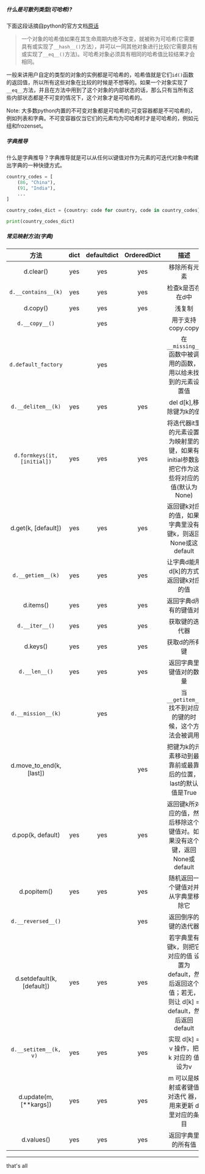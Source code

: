 ##### 什么是可散列类型(可哈希)?

下面这段话摘自python的官方文档[原话](https://docs.python.org/zh-cn/3/glossary.html#term-hashable)

> 一个对象的哈希值如果在其生命周期内绝不改变，就被称为可哈希(它需要具有或实现了`__hash__()`方法），并可以一同其他对象进行比较(它需要具有或实现了`__eq__()`方法)。可哈希对象必须具有相同的哈希值比较结果才会相同。

一般来讲用户自定的类型的对象的实例都是可哈希的，哈希值就是它们`id()`函数的返回值，所以所有这些对象在比较的时候是不想等的。如果一个对象实现了`__eq__`方法，并且在方法中用到了这个对象的内部状态的话，那么只有当所有这些内部状态都是不可变的情况下，这个对象才是可哈希的。

Note: 大多数python内置的不可变对象都是可哈希的;可变容器都是不可哈希的，例如列表和字典。不可变容器仅当它们的元素均为可哈希时才是可哈希的，例如元组和frozenset。

##### 字典推导

什么是字典推导？字典推导就是可以从任何以键值对作为元素的可迭代对象中构建出字典的一种快捷方式。

```python
country_codes = [
    (86, "China"),
    (91, "India"),
    ...
]

country_codes_dict = {country: code for country, code in country_codes}

print(country_codes_dict)
```

##### 常见映射方法(字典)

|            方法             | dict | defaultdict | OrderedDict |                             描述                             |
| :-------------------------: | :--: | :---------: | :---------: | :----------------------------------------------------------: |
|          d.clear()          | yes  |     yes     |     yes     |                         移除所有元素                         |
|     `d.__contains__(k)`     | yes  |     yes     |     yes     |                       检查k是否存在d中                       |
|          d.copy()           | yes  |     yes     |     yes     |                            浅复制                            |
|       `d.__copy__()`        |      |     yes     |             |                      用于支持copy.copy                       |
|     `d.default_factory`     |      |     yes     |             | 在`__missing__`函数中被调用的函数，用以给未找到的元素设置值  |
|     `d.__delitem__(k)`      | yes  |     yes     |     yes     |                    del d[k],移除键为k的值                    |
| `d.formkeys(it, [initial])` | yes  |     yes     |     yes     | 将迭代器it里的元素设置为映射里的键，如果有initial参数就把它作为这些将对应的值(默认为None) |
|     d.get(k, [default])     | yes  |     yes     |     yes     |  返回键k对应的值，如果字典里没有键k，则返回None或这default   |
|      `d.__getiem__(k)`      | yes  |     yes     |     yes     |             让字典d能用d[k]的方式返回键k对应的值             |
|          d.items()          | yes  |     yes     |     yes     |                    返回字典d所有的键值对                     |
|       `d.__iter__()`        | yes  |     yes     |     yes     |                        获取键的迭代器                        |
|          d.keys()           | yes  |     yes     |     yes     |                        获取d的所有键                         |
|        `d.__len__()`        | yes  |     yes     |     yes     |                    返回字典里键值对的数量                    |
|     `d.__mission__(k)`      |      |     yes     |             |    当`__getitem__`找不到对应的键的时候，这个方法会被调用     |
|  d.move_to_end(k, [last])   |      |             |     yes     | 把键为k的元素移动到最靠前或最靠后的位置，last的默认值是True  |
|      d.pop(k, default)      | yes  |     yes     |     yes     | 返回键k所对应的值，然后移除这个键值对。如果没有这个键，返回None或default |
|         d.popitem()         | yes  |     yes     |     yes     |              随机返回一个键值对并从字典里移除它              |
|     `d.__reversed__()`      |      |             |     yes     |                     返回倒序的键的迭代器                     |
| d.setdefault(k, [default])  | yes  |     yes     |     yes     | 若字典里有键k，则把它对应的值 设置为 default，然后返回这个 值；若无，则让 d[k] = default，然后返回 default |
|   `d.__setitem__(k, v) `    | yes  |     yes     |     yes     |           实现 d[k] = v 操作，把 k 对应的 值设为v            |
|   d.update(m, [**kargs])    | yes  |     yes     |     yes     |    m 可以是映射或者键值对迭代 器，用来更新 d 里对应的条目    |
|         d.values()          | yes  |     yes     |     yes     |                      返回字典里的所有值                      |















----

that's all